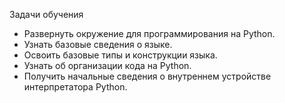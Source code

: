 Задачи обучения
* Развернуть окружение для программирования на Python.
* Узнать базовые сведения о языке.
* Освоить базовые типы и конструкции языка.
* Узнать об организации кода на Python.
* Получить начальные сведения о внутреннем устройстве интерпретатора Python.